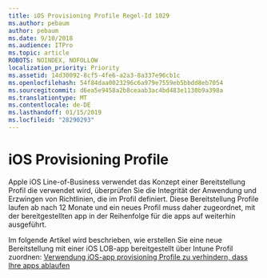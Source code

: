 ```yaml
---
title: iOS Provisioning Profile Regel-Id 1029
ms.author: pebaum
author: pebaum
ms.date: 9/10/2018
ms.audience: ITPro
ms.topic: article
ROBOTS: NOINDEX, NOFOLLOW
localization_priority: Priority
ms.assetid: 14d30092-8cf5-4fe6-a2a3-8a337e96cb1c
ms.openlocfilehash: 54f84daa0023296c6a979e7559eb5bbdd8eb7054
ms.sourcegitcommit: d6ea5e9458a2b8ceaab3ac4bd483e1130b9a398a
ms.translationtype: MT
ms.contentlocale: de-DE
ms.lasthandoff: 01/15/2019
ms.locfileid: "28290293"
---
```

# <a name="ios-provisioning-profiles"></a>iOS Provisioning Profile

Apple iOS Line-of-Business verwendet das Konzept einer Bereitstellung Profil die verwendet wird, überprüfen Sie die Integrität der Anwendung und Erzwingen von Richtlinien, die im Profil definiert. Diese Bereitstellung Profile laufen ab nach 12 Monate und ein neues Profil muss daher zugeordnet, mit der bereitgestellten app in der Reihenfolge für die apps auf weiterhin ausgeführt.
  
Im folgende Artikel wird beschrieben, wie erstellen Sie eine neue Bereitstellung mit einer iOS LOB-app bereitgestellt über Intune Profil zuordnen: [Verwendung iOS-app provisioning Profile zu verhindern, dass Ihre apps ablaufen](https://docs.microsoft.com/intune/app-provisioning-profile-ios)
  

